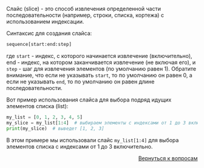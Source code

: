 Слайс (slice) - это способ извлечения определенной части последовательности (например, строки, списка, кортежа) с
использованием индексации.

Синтаксис для создания слайса:

```python
sequence[start:end:step]
```

где `start` - индекс, с которого начинается извлечение (включительно), end - индекс, на котором заканчивается
извлечение (не включая его), и `step` - шаг для извлечения элементов (по умолчанию равен 1). Обратите внимание, что если
не указывать `start`, то по умолчанию он равен 0, а если не указывать `end`, то по умолчанию он равен длине
последовательности.

Вот пример использования слайса для выбора подряд идущих элементов списка (list):

```python
my_list = [0, 1, 2, 3, 4, 5]
my_slice = my_list[1:4]  # выбираем элементы с индексами от 1 до 3 включительно
print(my_slice)  # выведет [1, 2, 3]
```

В этом примере мы использовали слайс `my_list[1:4]` для выбора элементов списка с индексами от 1 до 3 включительно.

<div align="right">

[Вернуться к вопросам](../Вопросы.md)

</div>

